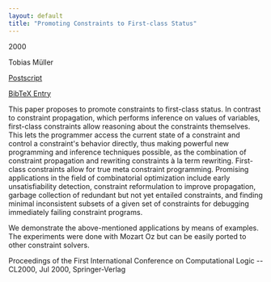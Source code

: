 ```yaml
---
layout: default
title: "Promoting Constraints to First-class Status"
---
```



2000


Tobias Müller



[Postscript](http://www.ps.uni-sb.de/PapersOz/ProgrammingSysLab/Mueller-00a.ps.gz)

[BibTeX Entry](http://www.ps.uni-sb.de/PapersOz/abstracts/Mueller-00a.bib)


This paper proposes to promote constraints to first-class status.  In
contrast to constraint propagation, which performs inference on values
of variables, first-class constraints allow reasoning about the
constraints themselves.  This lets the programmer access the current
state of a constraint and control a constraint's behavior directly,
thus making powerful new programming and inference techniques
possible, as the combination of constraint propagation and rewriting
constraints &agrave; la term rewriting.  First-class constraints allow for
true meta constraint programming. Promising applications in the
field of combinatorial optimization include early unsatisfiability
detection, constraint reformulation to improve propagation, garbage
collection of redundant but not yet entailed constraints, and finding
minimal inconsistent subsets of a given set of constraints for
debugging immediately failing constraint programs.



We demonstrate the above-mentioned applications by means of examples.
The experiments were done with Mozart Oz but can be easily ported
to other constraint solvers.




Proceedings of the First International Conference on Computational Logic --
  CL2000, Jul 2000, Springer-Verlag




